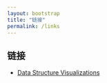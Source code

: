 ```yaml
---
layout: bootstrap
title: "链接"
permalink: /links
---
```

## 链接

- [Data Structure Visualizations](https://www.cs.usfca.edu/~galles/visualization/Algorithms.html)
